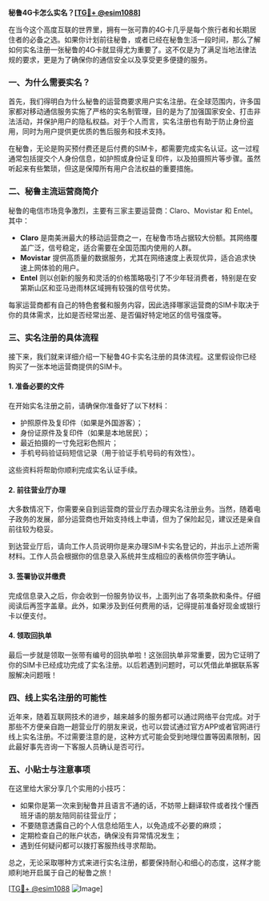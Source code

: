 **秘鲁4G卡怎么实名？[[TG💪+ @esim1088](https://t.me/s/esim1088)]**

在当今这个高度互联的世界里，拥有一张可靠的4G卡几乎是每个旅行者和长期居住者的必备之选。如果你计划前往秘鲁，或者已经在秘鲁生活一段时间，那么了解如何实名注册一张秘鲁的4G卡就显得尤为重要了。这不仅是为了满足当地法律法规的要求，更是为了确保你的通信安全以及享受更多便捷的服务。

### 一、为什么需要实名？

首先，我们得明白为什么秘鲁的运营商要求用户实名注册。在全球范围内，许多国家都对移动通信服务实施了严格的实名制管理，目的是为了加强国家安全、打击非法活动，并保护用户的隐私权益。对于个人而言，实名注册也有助于防止身份盗用，同时为用户提供更优质的售后服务和技术支持。

在秘鲁，无论是购买预付费还是后付费的SIM卡，都需要完成实名认证。这一过程通常包括提交个人身份信息，如护照或身份证复印件，以及拍摄照片等步骤。虽然听起来有些繁琐，但这是保障所有用户合法权益的重要措施。

### 二、秘鲁主流运营商简介

秘鲁的电信市场竞争激烈，主要有三家主要运营商：Claro、Movistar 和 Entel。其中：

- **Claro** 是南美洲最大的移动运营商之一，在秘鲁市场占据较大份额。其网络覆盖广泛，信号稳定，适合需要在全国范围内使用的人群。
- **Movistar** 提供高质量的数据服务，尤其在网络速度上表现优异，适合追求快速上网体验的用户。
- **Entel** 则以创新的服务和灵活的价格策略吸引了不少年轻消费者，特别是在安第斯山区和亚马逊雨林区域拥有较强的信号优势。

每家运营商都有自己的特色套餐和服务内容，因此选择哪家运营商的SIM卡取决于你的具体需求，比如是否经常出差、是否偏好特定地区的信号强度等。

### 三、实名注册的具体流程

接下来，我们就来详细介绍一下秘鲁4G卡实名注册的具体流程。这里假设你已经购买了一张本地运营商提供的SIM卡。

#### 1. 准备必要的文件

在开始实名注册之前，请确保你准备好了以下材料：

- 护照原件及复印件（如果是外国游客）；
- 身份证原件及复印件（如果是本地居民）；
- 最近拍摄的一寸免冠彩色照片；
- 手机号码验证码短信记录（用于验证手机号码的有效性）。

这些资料将帮助你顺利完成实名认证手续。

#### 2. 前往营业厅办理

大多数情况下，你需要亲自到运营商的营业厅去办理实名注册业务。当然，随着电子政务的发展，部分运营商也开始支持线上申请，但为了保险起见，建议还是亲自前往较为稳妥。

到达营业厅后，请向工作人员说明你是来办理SIM卡实名登记的，并出示上述所需材料。工作人员会根据你的信息录入系统并生成相应的表格供你签字确认。

#### 3. 签署协议并缴费

完成信息录入之后，你会收到一份服务协议书，上面列出了各项条款和条件。仔细阅读后再签字盖章。此外，如果涉及到任何费用的话，记得提前准备好现金或银行卡以便支付。

#### 4. 领取回执单

最后一步就是领取一张带有编号的回执单啦！这张回执单非常重要，因为它证明了你的SIM卡已经成功完成了实名注册。以后若遇到问题时，可以凭借此单据联系客服解决问题哦！

### 四、线上实名注册的可能性

近年来，随着互联网技术的进步，越来越多的服务都可以通过网络平台完成。对于那些不方便亲自跑一趟营业厅的朋友来说，也可以尝试通过官方APP或者官网进行线上实名注册。不过需要注意的是，这种方式可能会受到地理位置等因素限制，因此最好事先咨询一下客服人员确认是否可行。

### 五、小贴士与注意事项

在这里给大家分享几个实用的小技巧：

- 如果你是第一次来到秘鲁并且语言不通的话，不妨带上翻译软件或者找个懂西班牙语的朋友陪同前往营业厅；
- 不要随意透露自己的个人信息给陌生人，以免造成不必要的麻烦；
- 定期检查自己的账户状态，确保没有异常情况发生；
- 遇到任何疑问都可以拨打客服热线寻求帮助。

总之，无论采取哪种方式来进行实名注册，都要保持耐心和细心的态度，这样才能顺利地开启属于自己的秘鲁之旅！

[[TG💪+ @esim1088](https://t.me/s/esim1088) ![Image](https://i.postimg.cc/4NQfJmqS/Snipaste-2025-05-13-00-14-12.png)]